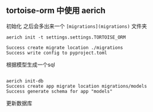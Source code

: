 

##  tortoise-orm 中使用  aerich


初始化 之后会多出来一个 `[migrations](migrations)` 文件夹
```shell
aerich init -t settings.settings.TORTOISE_ORM

Success create migrate location ./migrations
Success write config to pyproject.toml

 ```
根据模型生成一个sql 
```shell

aerich init-db
Success create app migrate location migrations/models
Success generate schema for app "models"

```

更新数据库

```shell


```
